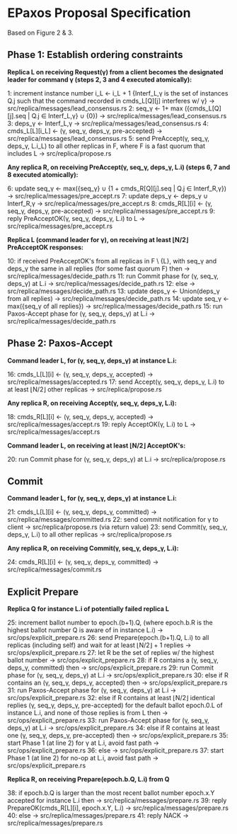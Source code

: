 # EPaxos Proposal Specification

Based on Figure 2 & 3.

## Phase 1: Establish ordering constraints

**Replica L on receiving Request(γ) from a client becomes the designated leader for command γ (steps 2, 3 and 4 executed atomically):**

1: increment instance number i_L ← i_L + 1
   {Interf_L,γ is the set of instances Q.j such that the command recorded in cmds_L[Q][j] interferes w/ γ}
   -> src/replica/messages/lead_consensus.rs
2: seq_γ ← 1+ max ({cmds_L[Q][j].seq | Q.j ∈ Interf_L,γ} ∪ {0})
   -> src/replica/messages/lead_consensus.rs
3: deps_γ ← Interf_L,γ
   -> src/replica/messages/lead_consensus.rs
4: cmds_L[L][i_L] ← (γ, seq_γ, deps_γ, pre-accepted)
   -> src/replica/messages/lead_consensus.rs
5: send PreAccept(γ, seq_γ, deps_γ, L.i_L) to all other replicas in F, where F is a fast quorum that includes L
   -> src/replica/propose.rs

**Any replica R, on receiving PreAccept(γ, seq_γ, deps_γ, L.i) (steps 6, 7 and 8 executed atomically):**

6: update seq_γ ← max({seq_γ} ∪ {1 + cmds_R[Q][j].seq | Q.j ∈ Interf_R,γ})
   -> src/replica/messages/pre_accept.rs
7: update deps_γ ← deps_γ ∪ Interf_R,γ
   -> src/replica/messages/pre_accept.rs
8: cmds_R[L][i] ← (γ, seq_γ, deps_γ, pre-accepted)
   -> src/replica/messages/pre_accept.rs
9: reply PreAcceptOK(γ, seq_γ, deps_γ, L.i) to L
   -> src/replica/messages/pre_accept.rs

**Replica L (command leader for γ), on receiving at least ⌊N/2⌋ PreAcceptOK responses:**

10: if received PreAcceptOK's from all replicas in F \ {L}, with seq_γ and deps_γ the same in all replies (for some fast quorum F) then
    -> src/replica/messages/decide_path.rs
11:    run Commit phase for (γ, seq_γ, deps_γ) at L.i
       -> src/replica/messages/decide_path.rs
12: else
    -> src/replica/messages/decide_path.rs
13:    update deps_γ ← Union(deps_γ from all replies)
       -> src/replica/messages/decide_path.rs
14:    update seq_γ ← max({seq_γ of all replies})
       -> src/replica/messages/decide_path.rs
15:    run Paxos-Accept phase for (γ, seq_γ, deps_γ) at L.i
       -> src/replica/messages/decide_path.rs

## Phase 2: Paxos-Accept

**Command leader L, for (γ, seq_γ, deps_γ) at instance L.i:**

16: cmds_L[L][i] ← (γ, seq_γ, deps_γ, accepted)
    -> src/replica/messages/accepted.rs
17: send Accept(γ, seq_γ, deps_γ, L.i) to at least ⌊N/2⌋ other replicas
    -> src/replica/propose.rs

**Any replica R, on receiving Accept(γ, seq_γ, deps_γ, L.i):**

18: cmds_R[L][i] ← (γ, seq_γ, deps_γ, accepted)
    -> src/replica/messages/accept.rs
19: reply AcceptOK(γ, L.i) to L
    -> src/replica/messages/accept.rs

**Command leader L, on receiving at least ⌊N/2⌋ AcceptOK's:**

20: run Commit phase for (γ, seq_γ, deps_γ) at L.i
    -> src/replica/propose.rs

## Commit

**Command leader L, for (γ, seq_γ, deps_γ) at instance L.i:**

21: cmds_L[L][i] ← (γ, seq_γ, deps_γ, committed)
    -> src/replica/messages/committed.rs
22: send commit notification for γ to client
    -> src/replica/propose.rs (via return value)
23: send Commit(γ, seq_γ, deps_γ, L.i) to all other replicas
    -> src/replica/propose.rs

**Any replica R, on receiving Commit(γ, seq_γ, deps_γ, L.i):**

24: cmds_R[L][i] ← (γ, seq_γ, deps_γ, committed)
    -> src/replica/messages/commit.rs

## Explicit Prepare

**Replica Q for instance L.i of potentially failed replica L**

25: increment ballot number to epoch.(b+1).Q, (where epoch.b.R is the highest ballot number Q is aware of in instance L.i)
    -> src/ops/explicit_prepare.rs
26: send Prepare(epoch.(b+1).Q, L.i) to all replicas (including self) and wait for at least ⌊N/2⌋ + 1 replies
    -> src/ops/explicit_prepare.rs
27: let R be the set of replies w/ the highest ballot number
    -> src/ops/explicit_prepare.rs
28: if R contains a (γ, seq_γ, deps_γ, committed) then
    -> src/ops/explicit_prepare.rs
29:    run Commit phase for (γ, seq_γ, deps_γ) at L.i
    -> src/ops/explicit_prepare.rs
30: else if R contains an (γ, seq_γ, deps_γ, accepted) then
    -> src/ops/explicit_prepare.rs
31:    run Paxos-Accept phase for (γ, seq_γ, deps_γ) at L.i
    -> src/ops/explicit_prepare.rs
32: else if R contains at least ⌊N/2⌋ identical replies (γ, seq_γ, deps_γ, pre-accepted) for the default ballot epoch.0.L of instance L.i, and none of those replies is from L then
    -> src/ops/explicit_prepare.rs
33:    run Paxos-Accept phase for (γ, seq_γ, deps_γ) at L.i
    -> src/ops/explicit_prepare.rs
34: else if R contains at least one (γ, seq_γ, deps_γ, pre-accepted) then
    -> src/ops/explicit_prepare.rs
35:    start Phase 1 (at line 2) for γ at L.i, avoid fast path
    -> src/ops/explicit_prepare.rs
36: else
    -> src/ops/explicit_prepare.rs
37:    start Phase 1 (at line 2) for no-op at L.i, avoid fast path
    -> src/ops/explicit_prepare.rs

**Replica R, on receiving Prepare(epoch.b.Q, L.i) from Q**

38: if epoch.b.Q is larger than the most recent ballot number epoch.x.Y accepted for instance L.i then
    -> src/replica/messages/prepare.rs
39:    reply PrepareOK(cmds_R[L][i], epoch.x.Y, L.i)
    -> src/replica/messages/prepare.rs
40: else
    -> src/replica/messages/prepare.rs
41:    reply NACK
    -> src/replica/messages/prepare.rs

